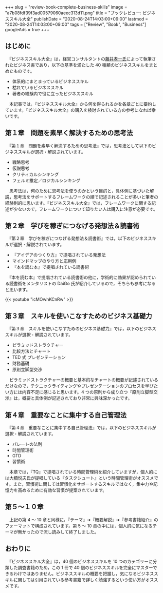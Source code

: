 +++
slug = "review-book-complete-business-skills"
image = "a7b08fdf39f3ad00579060aeec313d11.png"
title = "ブックレビュー: ビジネススキル大全"
publishDate = "2020-08-24T14:03:00+09:00"
lastmod = "2020-08-24T14:03:00+09:00"
tags = ["Review", "Book", "Business"]
googleAds = true
+++

## はじめに

　『ビジネススキル大全』は，経営コンサルタントの[藤井孝一氏](https://www.kfujii.com/)によって執筆されたビジネス書であり，以下の基準を満たした 40 種類のビジネススキルをまとめたものです。

* 体系的にまとまっているビジネススキル
* 枯れているビジネススキル
* 著者の経験内で役に立ったビジネススキル

　本記事では，『ビジネススキル大全』から何を得られるかを各章ごとに要約しています。『ビジネススキル大全』の購入を検討されている方の参考になれば幸いです。

## 第１章　問題を素早く解決するための思考法

　『第１章　問題を素早く解決するための思考法』では，思考法として以下のビジネススキルが選択・解説されています。

* 戦略思考
* 仮説思考
* クリティカルシンキング
* フェルミ推定／ロジカルシンキング

　思考法は，何のために思考法を使うのかという目的と，具体例に基づいた解説，思考法をサポートするフレームワークの順で記述されることが多いと筆者の経験則的に思います。『ビジネススキル大全』では，フレームワークに関する記述が少ないので，フレームワークについて知りたい人は購入に注意が必要です。

## 第２章　学びを稼ぎにつなげる発想法＆読書術

　『第２章　学びを稼ぎにつなげる発想法＆読書術』では，以下のビジネススキルが選択・解説されています。

* 『アイデアのつくり方』で提唱されている発想法
* マインドマップのやり方と応用例
* 『本を読む本』で提唱されている読書術

　『本を読む本』で提唱されている読書術の他に，学術的に効果が認められている読書術をメンタリストの DaiGo 氏が紹介しているので，そちらも参考になると思います。

{{< youtube "icMOwhKCnRw" >}}

## 第３章　スキルを使いこなすためのビジネス基礎力

　『第３章　スキルを使いこなすためのビジネス基礎力』では，以下のビジネススキルが選択・解説されています。

* ピラミッドストラクチャー
* 比較方法とチャート
* TED 式 プレゼンテーション
* 財務基礎
* 原則立脚型交渉

　ピラミッドストラクチャーの概要と基本的なチャートの概要が記述されているだけなので，テクニックライティングやプレゼンテーションのプロセスを学びたい方には内容不足に感じると思います。4 つの原則から成り立つ『原則立脚型交渉』は，概要と具体例が記述されており非常に興味深かったです。

## 第４章　重要なことに集中する自己管理法

　『第４章　重要なことに集中する自己管理法』では，以下のビジネススキルが選択・解説されています。

* パレートの法則
* 時間管理術
* GTD
* 習慣術

　本章では，『TQ』で提唱されている時間管理術を紹介していますが，個人的には大橋悦夫氏が提唱している『タスクシュート』という時間管理術がオススメです。また，習慣術に関しては習慣化をサポートするスキルではなく，集中力や記憶力を高めるために有効な習慣が提案されています。

## 第５〜１０章

　上記の第 4 〜 10 章と同様に，『テーマ』➔『概要解説』➔『参考書籍紹介』のフォーマットで構成されています。第 5 〜 10 章の中には，個人的に気になるテーマが無かったので流し読みして終了しました。

## おわりに

　『ビジネススキル大全』は，40 個のビジネススキルを 10 つのカテゴリーに分類した調査書籍のため，この 1 冊で 40 個のビジネススキルを完全にマスターできるわけではありません。ビジネススキルの概要を把握し，気になるビジネススキルに関しては引用されている参考書籍で詳しく勉強するという使い方がオススメです。
